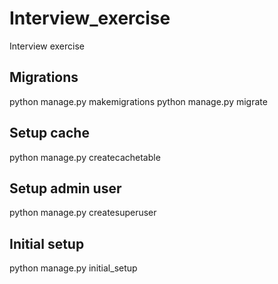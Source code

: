 # Interview_exercise
Interview exercise

## Migrations
python manage.py makemigrations
python manage.py migrate

## Setup cache
python manage.py createcachetable

## Setup admin user
python manage.py createsuperuser

## Initial setup
python manage.py initial_setup
